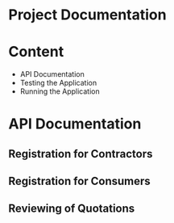 # Project Documentation
# Content
- API Documentation
- Testing the Application
- Running the Application
# API Documentation
## Registration for Contractors

## Registration for Consumers

## Reviewing of Quotations